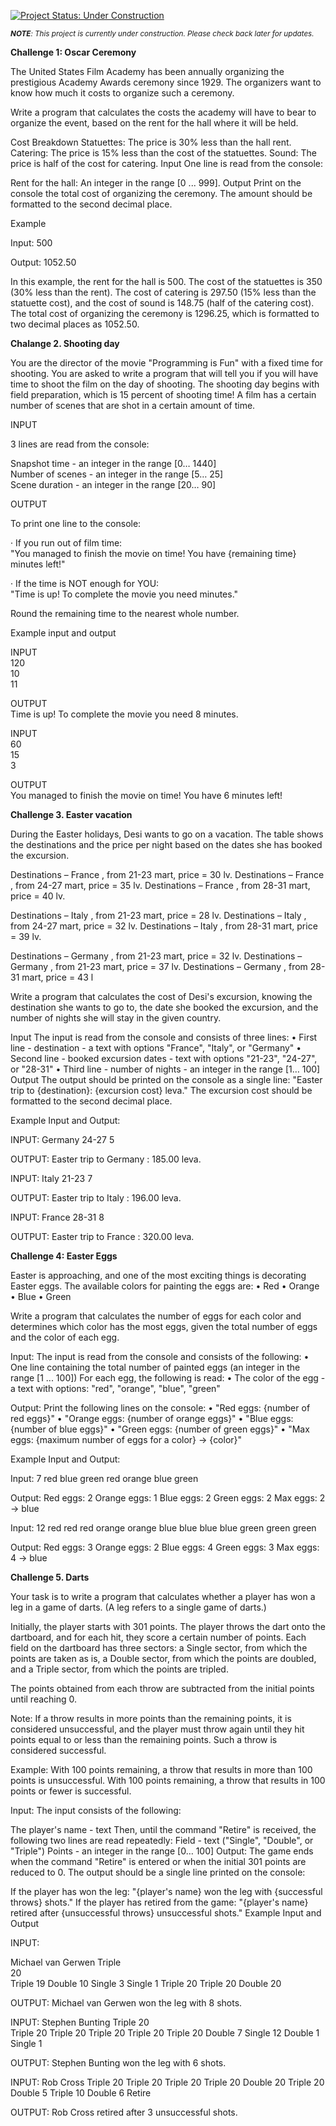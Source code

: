 
[![Project Status: Under Construction](https://img.shields.io/badge/Project%20Status-Under%20Construction-yellow)](https://github.com/YavorMarkov/Python_Challanges_and_Solutions)


<i><sub>**NOTE**: This project is currently under construction. Please check back later for updates.</i></sub>



**Challenge 1: Oscar Ceremony**

The United States Film Academy has been annually organizing the prestigious Academy Awards ceremony since 1929. The organizers want to know how much it costs to organize such a ceremony.

Write a program that calculates the costs the academy will have to bear to organize the event, based on the rent for the hall where it will be held.

Cost Breakdown
Statuettes: The price is 30% less than the hall rent.
Catering: The price is 15% less than the cost of the statuettes.
Sound: The price is half of the cost for catering.
Input
One line is read from the console:

Rent for the hall: An integer in the range [0 ... 999].
Output
Print on the console the total cost of organizing the ceremony. The amount should be formatted to the second decimal place.

Example

Input:
500

Output:
1052.50

In this example, the rent for the hall is 500. The cost of the statuettes is 350 (30% less than the rent). The cost of catering is 297.50 (15% less than the statuette cost), and the cost of sound is 148.75 (half of the catering cost). The total cost of organizing the ceremony is 1296.25, which is formatted to two decimal places as 1052.50.



**Chalange 2. Shooting day**

You are the director of the movie "Programming is Fun" with a fixed time for shooting. You are asked to write a program that will tell you if you will have time to shoot the film on the day of shooting. The shooting day begins with field preparation, which is 15 percent of shooting time! A film has a certain number of scenes that are shot in a certain amount of time.

INPUT

3 lines are read from the console:

Snapshot time - an integer in the range [0… 1440]<br>
Number of scenes - an integer in the range [5… 25]<br>
Scene duration - an integer in the range [20… 90]

OUTPUT

To print one line to the console:

· If you run out of film time:<br>
"You managed to finish the movie on time! You have {remaining time} minutes left!"

· If the time is NOT enough for YOU:<br>
"Time is up! To complete the movie you need minutes."

Round the remaining time to the nearest whole number.

Example input and output

INPUT<br>
120<br>
10<br>
11<br>

OUTPUT<br>
Time is up! To complete the movie you need 8 minutes.<br>

INPUT<br>
60<br>
15<br>
3<br>


OUTPUT<br>
You managed to finish the movie on time! You have 6 minutes left!

**Challenge 3. Easter vacation**

During the Easter holidays, Desi wants to go on a vacation. The table shows the destinations and the price per night based on the dates she has booked the excursion.

Destinations – France , from 21-23 mart, price = 30 lv.
Destinations – France , from 24-27 mart, price = 35 lv.
Destinations – France , from 28-31 mart, price = 40 lv.

Destinations – Italy , from 21-23 mart, price = 28 lv.
Destinations – Italy , from 24-27 mart, price = 32 lv.
Destinations – Italy , from 28-31 mart, price = 39 lv.

Destinations – Germany , from 21-23 mart, price = 32 lv.
Destinations – Germany , from 21-23 mart, price = 37 lv.
Destinations – Germany , from 28-31 mart, price = 43 l

Write a program that calculates the cost of Desi's excursion, knowing the destination she wants to go to, the date she booked the excursion, and the number of nights she will stay in the given country.

Input
The input is read from the console and consists of three lines:
• First line - destination - a text with options "France", "Italy", or "Germany"
• Second line - booked excursion dates - text with options "21-23", "24-27", or "28-31"
• Third line - number of nights - an integer in the range [1… 100]
Output
The output should be printed on the console as a single line:
"Easter trip to {destination}: {excursion cost} leva."
The excursion cost should be formatted to the second decimal place.

Example Input and Output:<p>

INPUT:
Germany
24-27
5

OUTPUT:
Easter trip to Germany : 185.00 leva.

INPUT:
Italy
21-23
7

OUTPUT:
Easter trip to Italy : 196.00 leva.

INPUT:
France
28-31
8

OUTPUT:<r>
Easter trip to France : 320.00 leva.

**Challenge 4: Easter Eggs**



Easter is approaching, and one of the most exciting things is decorating Easter eggs. The available colors for painting the eggs are:
• Red
• Orange
• Blue
• Green

Write a program that calculates the number of eggs for each color and determines which color has the most eggs, given the total number of eggs and the color of each egg.

Input:
The input is read from the console and consists of the following:
• One line containing the total number of painted eggs (an integer in the range [1 ... 100])
For each egg, the following is read:
• The color of the egg - a text with options: "red", "orange", "blue", "green"

Output:
Print the following lines on the console:
• "Red eggs: {number of red eggs}"
• "Orange eggs: {number of orange eggs}"
• "Blue eggs: {number of blue eggs}"
• "Green eggs: {number of green eggs}"
• "Max eggs: {maximum number of eggs for a color} -> {color}"

Example Input and Output:

Input:
7
red
blue
green
red
orange
blue
green

Output:
Red eggs: 2
Orange eggs: 1
Blue eggs: 2
Green eggs: 2
Max eggs: 2 -> blue

Input:
12
red
red
red
orange
orange
blue
blue
blue
blue
green
green
green

Output:
Red eggs: 3
Orange eggs: 2
Blue eggs: 4
Green eggs: 3
Max eggs: 4 -> blue


**Challenge 5. Darts** 

Your task is to write a program that calculates whether a player has won a leg in a game of darts. (A leg refers to a single game of darts.)

Initially, the player starts with 301 points. The player throws the dart onto the dartboard, and for each hit, they score a certain number of points. Each field on the dartboard has three sectors: a Single sector, from which the points are taken as is, a Double sector, from which the points are doubled, and a Triple sector, from which the points are tripled.

The points obtained from each throw are subtracted from the initial points until reaching 0.

Note: If a throw results in more points than the remaining points, it is considered unsuccessful, and the player must throw again until they hit points equal to or less than the remaining points. Such a throw is considered successful.

Example: With 100 points remaining, a throw that results in more than 100 points is unsuccessful. With 100 points remaining, a throw that results in 100 points or fewer is successful.

Input:
The input consists of the following:

The player's name - text
Then, until the command "Retire" is received, the following two lines are read repeatedly:
Field - text ("Single", "Double", or "Triple")
Points - an integer in the range [0… 100]
Output:
The game ends when the command "Retire" is entered or when the initial 301 points are reduced to 0. The output should be a single line printed on the console:

If the player has won the leg:
"{player's name} won the leg with {successful throws} shots."
If the player has retired from the game:
"{player's name} retired after {unsuccessful throws} unsuccessful shots."
Example Input and Output

INPUT:

Michael van Gerwen
Triple<br>
20<br>
Triple
19
Double
10
Single
3
Single
1
Triple
20
Triple
20
Double
20

OUTPUT:
Michael van Gerwen won the leg with 8 shots.

INPUT:
Stephen Bunting
Triple
20<br>
Triple
20
Triple
20
Triple
20
Triple
20
Triple
20
Double
7
Single
12
Double
1
Single
1

OUTPUT:
Stephen Bunting won the leg with 6 shots.


INPUT:
Rob Cross
Triple
20<r>
Triple
20
Triple
20
Triple
20
Double
20
Triple
20
Double
5
Triple
10
Double
6
Retire


OUTPUT:
Rob Cross retired after 3 unsuccessful shots.